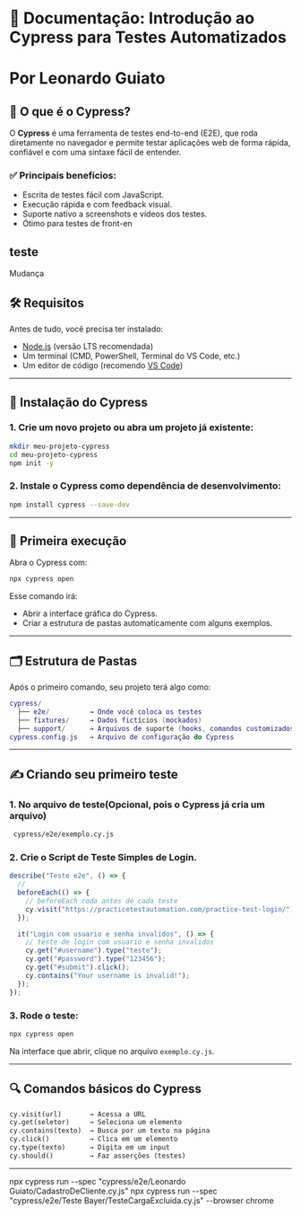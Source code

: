 # 📘 Documentação: Introdução ao Cypress para Testes Automatizados

# Por Leonardo Guiato

## 🧠 O que é o Cypress?

O **Cypress** é uma ferramenta de testes end-to-end (E2E), que roda diretamente no navegador e permite testar aplicações web de forma rápida, confiável e com uma sintaxe fácil de entender.

### ✅ Principais benefícios:

- Escrita de testes fácil com JavaScript.
- Execução rápida e com feedback visual.
- Suporte nativo a screenshots e vídeos dos testes.
- Ótimo para testes de front-en

## teste

Mudança

## 🛠️ Requisitos

Antes de tudo, você precisa ter instalado:

- [Node.js](https://nodejs.org/) (versão LTS recomendada)
- Um terminal (CMD, PowerShell, Terminal do VS Code, etc.)
- Um editor de código (recomendo [VS Code](https://code.visualstudio.com/))

---

## 🚀 Instalação do Cypress

### 1. Crie um novo projeto ou abra um projeto já existente:

```bash
mkdir meu-projeto-cypress
cd meu-projeto-cypress
npm init -y
```

### 2. Instale o Cypress como dependência de desenvolvimento:

```bash
npm install cypress --save-dev
```

---

## 🧪 Primeira execução

Abra o Cypress com:

```bash
npx cypress open
```

Esse comando irá:

- Abrir a interface gráfica do Cypress.
- Criar a estrutura de pastas automaticamente com alguns exemplos.

---

## 🗂️ Estrutura de Pastas

Após o primeiro comando, seu projeto terá algo como:

```lua
cypress/
  ├── e2e/          → Onde você coloca os testes
  ├── fixtures/     → Dados fictícios (mockados)
  ├── support/      → Arquivos de suporte (hooks, comandos customizados)
cypress.config.js   → Arquivo de configuração do Cypress
```

---

## ✍️ Criando seu primeiro teste

### 1. No arquivo de teste(Opcional, pois o Cypress já cria um arquivo)

```bash
 cypress/e2e/exemplo.cy.js
```

### 2. Crie o Script de Teste Simples de Login.

```js
describe("Teste e2e", () => {
  //
  beforeEach(() => {
    // beforeEach roda antes de cada teste
    cy.visit("https://practicetestautomation.com/practice-test-login/"); // navega para a url
  });

  it("Login com usuario e senha invalidos", () => {
    // teste de login com usuario e senha invalidos
    cy.get("#username").type("teste");
    cy.get("#password").type("123456");
    cy.get("#submit").click();
    cy.contains("Your username is invalid!");
  });
});
```

### 3. Rode o teste:

```bash
npx cypress open
```

Na interface que abrir, clique no arquivo `exemplo.cy.js`.

---

## 🔍 Comandos básicos do Cypress

```txt
cy.visit(url)       → Acessa a URL
cy.get(seletor)     → Seleciona um elemento
cy.contains(texto)  → Busca por um texto na página
cy.click()          → Clica em um elemento
cy.type(texto)      → Digita em um input
cy.should()         → Faz asserções (testes)
```

---

npx cypress run --spec "cypress/e2e/Leonardo Guiato/CadastroDeCliente.cy.js"
npx cypress run --spec "cypress/e2e/Teste Bayer/TesteCargaExcluida.cy.js" --browser chrome
